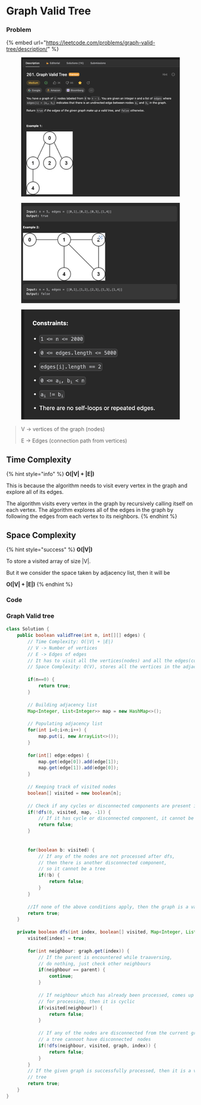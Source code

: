 # Graph Valid Tree

### Problem

{% embed url="https://leetcode.com/problems/graph-valid-tree/description/" %}

<figure><img src="../../.gitbook/assets/image (44).png" alt=""><figcaption></figcaption></figure>

<figure><img src="../../.gitbook/assets/image (61).png" alt=""><figcaption></figcaption></figure>

<figure><img src="../../.gitbook/assets/image (3).png" alt=""><figcaption></figcaption></figure>

> V -> vertices of the graph (nodes)
>
> E -> Edges (connection path from vertices)

## Time Complexity

{% hint style="info" %}
**O(|V| + |E|)**

This is because the algorithm needs to visit every vertex in the graph and explore all of its edges.

The algorithm visits every vertex in the graph by recursively calling itself on each vertex. The algorithm explores all of the edges in the graph by following the edges from each vertex to its neighbors.
{% endhint %}

## Space Complexity

{% hint style="success" %}
**O(|V|)**

To store a visited array of size |V|.

But it we consider the space taken by adjacency list, then it will be&#x20;

**O(|V| + |E|)**
{% endhint %}

### Code

### Graph Valid tree

```java
class Solution {
    public boolean validTree(int n, int[][] edges) {
        // Time Complexity: O(|V| + |E|)
        // V -> Number of vertices
        // E -> Edges of edges
        // It has to visit all the vertices(nodes) and all the edges(connections)
        // Space Complexity: O(V), stores all the vertices in the adjacency list
        
        if(n==0) {
            return true;
        }

        // Building adjacency list
        Map<Integer, List<Integer>> map = new HashMap<>();

        // Populating adjacency list
        for(int i=0;i<n;i++) {
            map.put(i, new ArrayList<>());
        }

        for(int[] edge:edges) {
            map.get(edge[0]).add(edge[1]);
            map.get(edge[1]).add(edge[0]);
        }
        
        // Keeping track of visited nodes
        boolean[] visited = new boolean[n];

        // Check if any cycles or disconnected components are present in graph
        if(!dfs(0, visited, map, -1)) {
            // If it has cycle or disconnected component, it cannot be a tree
            return false;
        }

      
        for(boolean b: visited) {
            // If any of the nodes are not processed after dfs, 
            // then there is another disconnected component, 
            // so it cannot be a tree
            if(!b) {
                return false;
            }
        }

        //If none of the above conditions apply, then the graph is a valid tree
        return true;
    }

    private boolean dfs(int index, boolean[] visited, Map<Integer, List<Integer>> graph, int parent) {
        visited[index] = true;

        for(int neighbour: graph.get(index)) {
            // If the parent is encountered while traaversing, 
            // do nothing, just check other neighbours
            if(neighbour == parent) {
                continue;
            }

            // If neighbour which has already been processed, comes up again
            // for processing, then it is cyclic
            if(visited[neighbour]) {
                return false;
            }

            // If any of the nodes are disconnected from the current graph, 
            // a tree cannoot have disconnected  nodes
            if(!dfs(neighbour, visited, graph, index)) {
                return false;
            }
        }
        // If the given graph is successfully processed, then it is a valid graph 
        // tree
        return true;
    }
}
```
